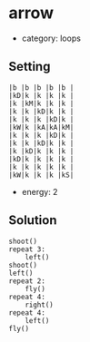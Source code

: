 # arrow
- category: loops

## Setting

```
|b |b |b |b |b |
|kD|k |k |k |k |
|k |kM|k |k |k |
|k |k |kD|k |k |
|k |k |k |kD|k |
|kW|k |kA|kA|kM|
|k |k |k |kD|k |
|k |k |kD|k |k |
|k |kD|k |k |k |
|kD|k |k |k |k |
|k |k |k |k |k |
|kW|k |k |k |kS|
```
- energy: 2

## Solution

```
shoot()
repeat 3:
    left()
shoot()
left()
repeat 2:
    fly()
repeat 4:
    right()
repeat 4:
    left()
fly()
```
